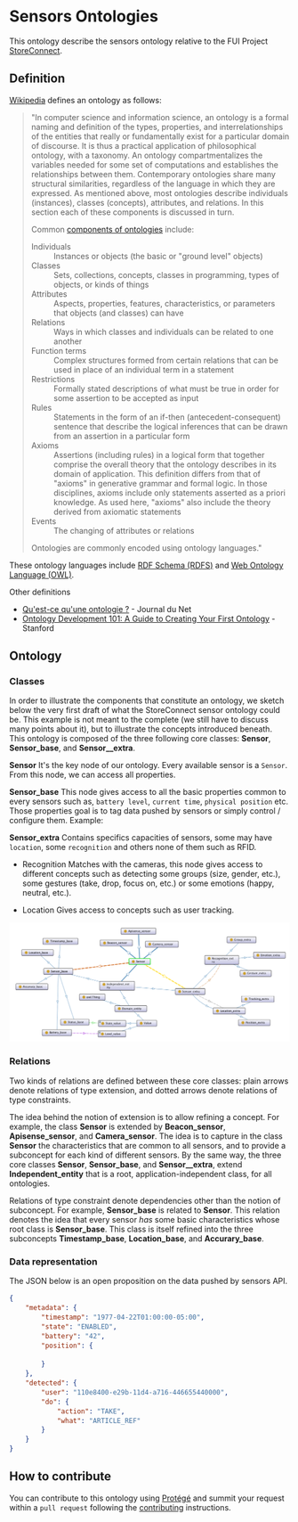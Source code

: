 # Sensors Ontologies

This ontology describe the sensors ontology relative to the FUI Project [StoreConnect](https://github.com/StoreConnect).

## Definition
[Wikipedia](https://fr.wikipedia.org/wiki/Ontologie_(informatique)) defines an ontology as follows:
> "In computer science and information science, an ontology is a formal naming and definition of the types, properties, and interrelationships of the entities that really or fundamentally exist for a particular domain of discourse. It is thus a practical application of philosophical ontology, with a taxonomy.
> An ontology compartmentalizes the variables needed for some set of computations and establishes the relationships between them.
> Contemporary ontologies share many structural similarities, regardless of the language in which they are expressed. As mentioned above, most ontologies describe individuals (instances), classes (concepts), attributes, and relations. In this section each of these components is discussed in turn.
>
> Common [components of ontologies](https://en.wikipedia.org/wiki/Ontology_components) include:
> <dl>
> <dt>Individuals</dt>
> <dd>Instances or objects (the basic or "ground level" objects)</dd>
> <dt>Classes</dt>
> <dd>Sets, collections, concepts, classes in programming, types of objects, or kinds of things</dd>
> <dt>Attributes</dt>
> <dd>Aspects, properties, features, characteristics, or parameters that objects (and classes) can have</dd>
> <dt>Relations</dt>
> <dd>Ways in which classes and individuals can be related to one another</dd>
> <dt>Function terms</dt>
> <dd>Complex structures formed from certain relations that can be used in place of an individual term in a statement</dd>
> <dt>Restrictions</dt>
> <dd>Formally stated descriptions of what must be true in order for some assertion to be accepted as input</dd>
> <dt>Rules</dt>
> <dd>Statements in the form of an if-then (antecedent-consequent) sentence that describe the logical inferences that can be drawn from an assertion in a particular form</dd>
> <dt>Axioms</dt>
> <dd>Assertions (including rules) in a logical form that together comprise the overall theory that the ontology describes in its domain of application. This definition differs from that of "axioms" in generative grammar and formal logic. In those disciplines, axioms include only statements asserted as a priori knowledge. As used here, "axioms" also include the theory derived from axiomatic statements</dd>
> <dt>Events</dt>
> <dd>The changing of attributes or relations</dd>
> </dl>
> Ontologies are commonly encoded using ontology languages."

These ontology languages include [RDF Schema (RDFS)](https://en.wikipedia.org/wiki/RDF_Schema) and [Web Ontology Language (OWL)](https://en.wikipedia.org/wiki/Web_Ontology_Language).

Other definitions
- [Qu'est-ce qu'une ontologie ?](http://www.journaldunet.com/developpeur/tutoriel/theo/070403-ontologie.shtml) - Journal du Net
- [Ontology Development 101: A Guide to Creating Your First Ontology](http://protege.stanford.edu/publications/ontology_development/ontology101.pdf) - Stanford

## Ontology

### Classes

In order to illustrate the components that constitute an ontology, we sketch below the very first draft of what the StoreConnect sensor ontology could be. This example is not meant to the complete (we still have to discuss many points about it), but to illustrate the concepts introduced beneath. This ontology is composed of the three following core classes: __Sensor__, __Sensor_base__, and __Sensor__extra__.

__Sensor__
It's the key node of our ontology. Every available sensor is a `Sensor`. From this node, we can access all properties.</dd>

__Sensor_base__
This node gives access to all the basic properties common to every sensors such as, `battery level`, `current time`, `physical position` etc. Those properties goal is to tag data pushed by sensors or simply control / configure them. Example:

__Sensor_extra__
Contains specifics capacities of sensors, some may have `location`, some `recognition` and others none of them such as RFID.

- Recognition
Matches with the cameras, this node gives access to different concepts such as detecting some groups (size, gender, etc.), some gestures (take, drop, focus on, etc.) or some emotions (happy, neutral, etc.).

- Location
Gives access to concepts such as user tracking.

![Ontology](images/ontology.png)

### Relations

Two kinds of relations are defined between these core classes: plain arrows denote relations of type extension, and dotted arrows denote relations of type constraints.

The idea behind the notion of extension is to allow refining a concept. For example, the class __Sensor__ is extended by __Beacon_sensor__, __Apisense_sensor__, and __Camera_sensor__. The idea is to capture in the class __Sensor__ the characteristics that are common to all sensors, and to provide a subconcept for each kind of different sensors. By the same way, the three core classes __Sensor__, __Sensor_base__, and __Sensor__extra__, extend __Independent_entity__ that is a root, application-independent class, for all ontologies.

Relations of type constraint denote dependencies other than the notion of subconcept. For example, __Sensor_base__ is related to __Sensor__. This relation denotes the idea that every sensor _has_ some basic characteristics whose root class is __Sensor_base__. This class is itself refined into the three subconcepts __Timestamp_base__, __Location_base__, and __Accurary_base__.

### Data representation

The JSON below is an open proposition on the data pushed by sensors API.

```json
{
	"metadata": {
		"timestamp": "1977-04-22T01:00:00-05:00",
		"state": "ENABLED",
		"battery": "42",
		"position": {
			
		}
	},
	"detected": {
		"user": "110e8400-e29b-11d4-a716-446655440000",
		"do": {
			"action": "TAKE",
			"what": "ARTICLE_REF"
		}
	}
}
```

## How to contribute

You can contribute to this ontology using [Protégé](http://protege.stanford.edu/) and summit your request within a `pull request` 
following the [contributing](CONTRIBUTING.md) instructions. 

